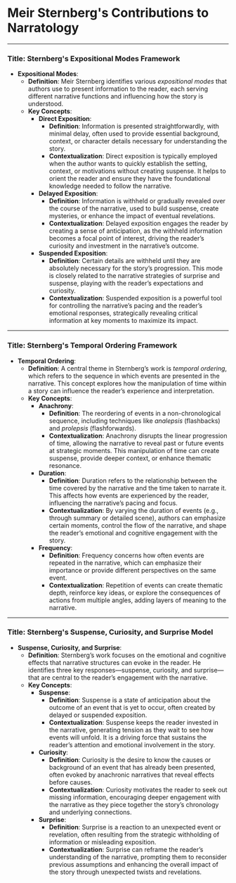 # Meir Sternberg's Contributions to Narratology




***
### Title: **Sternberg's Expositional Modes Framework**
- **Expositional Modes**:
  - **Definition**: Meir Sternberg identifies various *expositional modes* that authors use to present information to the reader, each serving different narrative functions and influencing how the story is understood.
  - **Key Concepts**:
    - **Direct Exposition**:
      - **Definition**: Information is presented straightforwardly, with minimal delay, often used to provide essential background, context, or character details necessary for understanding the story.
      - **Contextualization**: Direct exposition is typically employed when the author wants to quickly establish the setting, context, or motivations without creating suspense. It helps to orient the reader and ensure they have the foundational knowledge needed to follow the narrative.
    - **Delayed Exposition**:
      - **Definition**: Information is withheld or gradually revealed over the course of the narrative, used to build suspense, create mysteries, or enhance the impact of eventual revelations.
      - **Contextualization**: Delayed exposition engages the reader by creating a sense of anticipation, as the withheld information becomes a focal point of interest, driving the reader’s curiosity and investment in the narrative’s outcome.
    - **Suspended Exposition**:
      - **Definition**: Certain details are withheld until they are absolutely necessary for the story’s progression. This mode is closely related to the narrative strategies of surprise and suspense, playing with the reader’s expectations and curiosity.
      - **Contextualization**: Suspended exposition is a powerful tool for controlling the narrative’s pacing and the reader’s emotional responses, strategically revealing critical information at key moments to maximize its impact.

***

### Title: **Sternberg's Temporal Ordering Framework**
- **Temporal Ordering**:
  - **Definition**: A central theme in Sternberg’s work is *temporal ordering*, which refers to the sequence in which events are presented in the narrative. This concept explores how the manipulation of time within a story can influence the reader’s experience and interpretation.
  - **Key Concepts**:
    - **Anachrony**:
      - **Definition**: The reordering of events in a non-chronological sequence, including techniques like *analepsis* (flashbacks) and *prolepsis* (flashforwards).
      - **Contextualization**: Anachrony disrupts the linear progression of time, allowing the narrative to reveal past or future events at strategic moments. This manipulation of time can create suspense, provide deeper context, or enhance thematic resonance.
    - **Duration**:
      - **Definition**: Duration refers to the relationship between the time covered by the narrative and the time taken to narrate it. This affects how events are experienced by the reader, influencing the narrative’s pacing and focus.
      - **Contextualization**: By varying the duration of events (e.g., through summary or detailed scene), authors can emphasize certain moments, control the flow of the narrative, and shape the reader’s emotional and cognitive engagement with the story.
    - **Frequency**:
      - **Definition**: Frequency concerns how often events are repeated in the narrative, which can emphasize their importance or provide different perspectives on the same event.
      - **Contextualization**: Repetition of events can create thematic depth, reinforce key ideas, or explore the consequences of actions from multiple angles, adding layers of meaning to the narrative.

***

### Title: **Sternberg's Suspense, Curiosity, and Surprise Model**
- **Suspense, Curiosity, and Surprise**:
  - **Definition**: Sternberg’s work focuses on the emotional and cognitive effects that narrative structures can evoke in the reader. He identifies three key responses—suspense, curiosity, and surprise—that are central to the reader’s engagement with the narrative.
  - **Key Concepts**:
    - **Suspense**:
      - **Definition**: Suspense is a state of anticipation about the outcome of an event that is yet to occur, often created by delayed or suspended exposition.
      - **Contextualization**: Suspense keeps the reader invested in the narrative, generating tension as they wait to see how events will unfold. It is a driving force that sustains the reader’s attention and emotional involvement in the story.
    - **Curiosity**:
      - **Definition**: Curiosity is the desire to know the causes or background of an event that has already been presented, often evoked by anachronic narratives that reveal effects before causes.
      - **Contextualization**: Curiosity motivates the reader to seek out missing information, encouraging deeper engagement with the narrative as they piece together the story’s chronology and underlying connections.
    - **Surprise**:
      - **Definition**: Surprise is a reaction to an unexpected event or revelation, often resulting from the strategic withholding of information or misleading exposition.
      - **Contextualization**: Surprise can reframe the reader’s understanding of the narrative, prompting them to reconsider previous assumptions and enhancing the overall impact of the story through unexpected twists and revelations.
